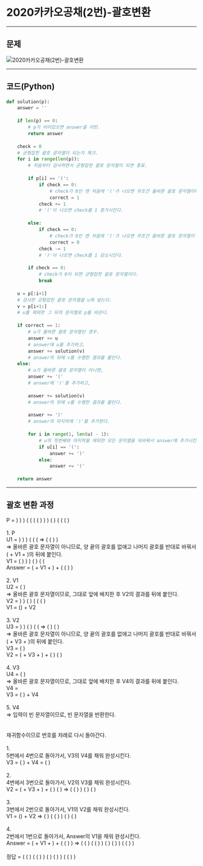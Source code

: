 # 2020카카오공채(2번)-괄호변환

****

## 문제

![2020카카오공채(2번)-괄호변환](/image_file/2020카카오공채(2번)-괄호변환.png)

****

## 코드(Python)
```Python
def solution(p):
    answer = ''

    if len(p) == 0:
        # p가 비어있으면 answer을 리턴.
        return answer

    check = 0
    # 균형잡힌 괄호 문자열이 되는지 체크.
    for i in range(len(p)):
        # 처음부터 검사하면서 균형잡힌 괄호 문자열이 되면 종료.

        if p[i] == '(':
            if check == 0:
                # check가 0인 맨 처음에 '('가 나오면 무조건 올바른 괄호 문자열이다.
                correct = 1
            check += 1
            # '('이 나오면 check를 1 증가시킨다.

        else:
            if check == 0:
                # check가 0인 맨 처음에 ')'가 나오면 무조건 올바른 괄호 문자열이 아니다.
                correct = 0
            check -= 1
            # ')'이 나오면 check를 1 감소시킨다.

        if check == 0:
            # check가 0이 되면 균형잡힌 괄호 문자열이다.
            break

    u = p[:i+1]
    # 검사한 균형잡힌 괄호 문자열을 u에 넣는다.
    v = p[i+1:]
    # u를 제외한 그 뒤의 문자열로 p를 바꾼다.

    if correct == 1:
        # u가 올바른 괄호 문자열인 경우.
        answer += u
        # answer에 u를 추가하고,
        answer += solution(v)
        # answer의 뒤에 v를 수행한 결과를 붙인다.
    else:
        # u가 올바른 괄호 문자열이 아니면,
        answer += '('
        # answer에 '('를 추가하고,

        answer += solution(v)
        # answer의 뒤에 v를 수행한 결과를 붙인다.

        answer += ')'
        # answer의 마지막에 ')'를 추가한다.

        for i in range(1, len(u) - 1):
            # u의 첫번째와 마지막을 제외한 모든 문자열을 뒤바꿔서 answer에 추가시킨다.
            if u[i] == '(':
                answer += ')'
            else:
                answer += '('

    return answer
```

****

## 괄호 변환 과정
P = ) ) ) ( ( ( ( ) ) ) ( ) ( ( ( )
<br>
<br> 1. P
<br> U1 = ) ) ) ( ( ( => ( ( ) ) 
<br> => 올바른 괄호 문자열이 아니므로, 양 끝의 괄호를 없애고 나머지 괄호를 반대로 바꿔서 ( + V1 + )의 뒤에 붙인다.
<br> V1 = ( ) ) ) ( ) ( (
<br> Answer = ( + V1 + ) + ( ( ) )
<br>
<br> 2. V1
<br> U2 = ( )
<br> => 올바른 괄호 문자열이므로, 그대로 앞에 배치한 후 V2의 결과를 뒤에 붙인다.
<br> V2 = ) ) ( ) ( ( ( )
<br> V1 = () + V2
<br>
<br> 3. V2
<br> U3 = ) ) ( ) ( ( => ( ) ( )
<br> => 올바른 괄호 문자열이 아니므로, 양 끝의 괄호를 없애고 나머지 괄호를 반대로 바꿔서 ( + V3 + )의 뒤에 붙인다.
<br> V3 = ( )
<br> V2 = ( + V3 + ) + ( ) ( )
<br>
<br> 4. V3
<br> U4 = ( )
<br> => 올바른 괄호 문자열이므로, 그대로 앞에 배치한 후 V4의 결과를 뒤에 붙인다.
<br> V4 = 
<br> V3 = ( ) + V4
<br> 
<br> 5. V4
<br> => 입력이 빈 문자열이므로, 빈 문자열을 반환한다.
<br> 
<br> 
<br> 재귀함수이므로 번호를 차례로 다시 돌아간다.
<br> 
<br> 1. 
<br> 5번에서 4번으로 돌아가서, V3의 V4를 채워 완성시킨다.
<br> V3 = ( ) + V4 = ( )
<br>
<br> 2.
<br> 4번에서 3번으로 돌아가서, V2의 V3를 채워 완성시킨다.
<br> V2 = ( + V3 + ) + ( ) ( ) => ( ( ) ) ( ) ( )
<br>
<br> 3.
<br> 3번에서 2번으로 돌아가서, V1의 V2를 채워 완성시킨다.
<br> V1 = () + V2 => ( ) ( ( ) ) ( ) ( )
<br>
<br> 4.
<br> 2번에서 1번으로 돌아가서, Answer의 V1을 채워 완성시킨다.
<br> Answer = ( + V1 + ) + ( ( ) ) => ( ( ) ( ( ) ) ( ) ( ) ) ( ( ) )
<br>
<br> 정답 = ( ( ) ( ( ) ) ( ) ( ) ) ( ( ) )
